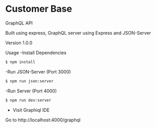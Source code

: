 # Customer Base

GraphQL API

Built using express, GraphQL server using Express and JSON-Server

Version
1.0.0

Usage
-Install Dependencies

```bash
$ npm install
```
-Run JSON-Server (Port 3000)

```bash
$ npm run json:server
```
-Run Server (Port 4000)

```bash
$ npm run dev:server
```
- Visit Graphiql IDE

Go to http://localhost:4000/graphql
